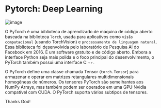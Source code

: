 # Pytorch: Deep Learning


![image](https://user-images.githubusercontent.com/69597971/163092683-22f78c3a-fd85-4b0b-8a05-afafc444a32e.png)


O PyTorch é uma biblioteca de aprendizado de máquina de código aberto baseada na biblioteca ``Torch``, usada para aplicativos como ``visão computacional`` (usando TorchVision) e ``processamento de linguagem natural``. Essa biblioteca foi desenvolvida pelo laboratório de Pesquisa AI do Facebook em 2016. É um software gratuito e de código aberto. Embora a interface Python seja mais polida e o foco principal do desenvolvimento, o PyTorch também possui uma interface C ++.

O PyTorch define uma classe chamada Tensor (``torch.Tensor``) para armazenar e operar em matrizes retangulares multidimensionais homogêneas de números. Os tensores PyTorch são semelhantes aos NumPy Arrays, mas também podem ser operados em uma GPU Nvidia compatível com CUDA. O PyTorch suporta vários subtipos de tensores.












Thanks God!
